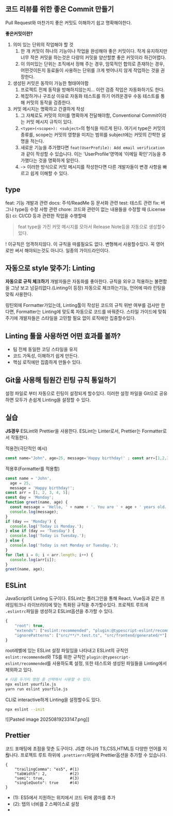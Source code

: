 ## 코드 리뷰를 위한 좋은 Commit 만들기
Pull Request와 마찬가지 좋은 커밋도 이해하기 쉽고 명확해야한다. 

**좋은커밋이란?**
1. 의미 있는 단위의 작업해야 할 것
	1. 한 개 커밋이 하나의 기능이나 작업을 완성해야 좋은 커밋이다. 작게 유지하지만 너무 작은 커밋을 하는것은 다량의 커밋을 양산할뿐 좋은 커밋이라 하긴어렵다.
	2. 이 의미있는 단위는 조직에서 정해 주는 경우, 암묵적인 합의로 존재하는 경우, 어떤것이든지 동료들이 사용하는 단위를 크게 벗어나지 않게 작업하는 것을 권장한다.
2. 생성된 커밋은 동작이 가능한 형태여야함
	1. 프로젝트 전체 동작을 방해하지않는지... 이런 검증 작업은 자동화하기도 한다.
	2. 복잡하거나 구조상 이유로 자동화 테스트를 하기 어려운경우 수동 테스트를 통해 커밋의 동작을 검증한다.
3. 커밋 메시지는 명확하고 간결하게 작성
	1. 그 자체로도 커밋의 의미를 명확하게 전달해야함, Conventional Commit이라는 커밋 메시지 규칙이 있다.
	2. `<type>(<scope>): <subject>`의 형식을 따르게 된다. 여기서 type은 커밋의 종류를, scope는 커밋의 영향을 미치는 범위를 subject에는 커밋의 간햑한 설명을 적는다.
	3. 새로운 기능을 추가했다면 `feat(UserProfile): Add email verification`과 같이 작성할 수 있습니다. 이는 'UserProfile'영역에 '이메일 확인'기능을 추가했다는 것을 명확하게 알린다.
	4. -> 이러한 방식으로 커밋 메시지를 작성한다면 다른 개발자들이 변경 사항을 빠르고 쉽게 이해할 수 있다.

## type
feat: 기능 개발과 관련
docs: 주석/ReadMe 등 문서화 관련
test: 테스트 관련
fix: 버그나 type등 수정 사항 관련
chore: 코드와 관련이 없는 내용들을 수정할 때 (License등)
ci: CI/CD 등과 관련한 작업을 수행할때

> feat type을 가진 커밋 메시지를 모아서 Release Note등을 자동으로 생성할수있다.

! 이규칙은 엄격하지않다. 이 규칙을 따를필요도 없다. 변형해서 사용할수있다. 꼭 영어로만 써서 해야되는것도 아니다. 일종의 가이드라인이다.

## 자동으로 style 맞추기: Linting
**자동으로 규칙 체크하기**
개발자들은 자동화를 좋아한다. 규칙을 외우고 적용하는 불편함을 그냥 보고 넘길리없다.(Linting이 등장) 자동으로 체크하는기능, 언어에 따라 린팅을 맞춰 사용한다.

링틴외에 Formatter가있는데, Linting툴이 작성된 코드의 규칙 위반 여부를 검사만 한다면, Formatter는  Linting에 맞도록 자동으로 코드를 바꿔준다.
스타일 가이드에 맞춰주기에 개발자들은 스타일을 고민할 필요 없이 로직에만 집중할수있다.

## Linting 툴을 사용하면 어떤 효과를 볼까?
- 팀 전체 동일한 코딩 스타일을 유지
- 코드 가독성, 이해하기 쉽게 만든다.
- 핵심 로직에만 집줍하게 만들수 있다.

## Git을 사용해 팀원간 린팅 규칙 통일하기
설정 파일로 부터 자동으로 린팅이 설정되게 할수있다.
이러한 설정 파일을 Git으로 공유하면 모두가 손쉽게 Linting을 설정할 수 있다.

## 실습
**JS경우**
ESLint와 Prettier을 사용한다. ESLint는 Linter로서, Prettier는 Formatter로서 작동한다.

적용전(극단적인 예시)
```js
const name="John", age=25, message='Happy birthday!' ; const arr=[1,2,3,4,5]; const...
```

적용후(Formatter를 적용함)
```js
const name = 'John',
  age = 25,
  message = 'Happy birthday!';
const arr = [1, 2, 3, 4, 5];
const day = 'Monday';
function greet(name, age) {
  const message = 'Hello, ' + name + '. You are ' + age + ' years old.';
  console.log(message);
}
if (day == 'Monday') {
  console.log('Today is Monday.');
} else if (day == 'Tuesday') {
  console.log('Today is Tuesday.');
} else {
  console.log('Today is not Monday or Tuesday.');
}
for (let i = 0; i < arr.length; i++) {
  console.log(arr[i]);
}
greet(name, age);
```

## ESLint
JavaScript의 Linting 도구이다. ESLint는 플러그인을 통해 React, Vue등과 같은 프레임워크나 라이브러리에 맞는 특화된 규칙을 추가할수있다.
프로젝트 루트에 `.eslintrc`파일을 생성하고 ESLint옵션을 추가할 수 있다.
```js
{
	"root": true,
	"extends": ["eslint:recommended", "plugin:@typescript-eslint/recommended"]
	"ignorePatterns": ["src/**/*.test.ts", "src/frontend/generated/*"]
}
```
root레벨에 있는 ESLint 설정 파일임을 나타내고
ESLint의 규칙인 `eslint:recommended`와 TS를 위한 규칙인 `plugin:@typescript-eslint/recommended`를 사용하도록 설정, 또한 테스트와 생성된 파일들을 Linting에서 제외하고 있다.
```bash
# 다음 두가지 명령 중 선택해서 사용할 수 있다.
npx eslint yourfile.js
yarn run eslint yourfile.js
```
CLI로 interactive하게 Linting을 설정할수도 있다.
```bash
npx eslint --init
```
![[Pasted image 20250819233147.png]]

## Prettier
코드 포매팅에 초점을 맞춘 도구이다. JS뿐 아니라 TS,CSS,HTML등 다양한 언어를 지웒나다. 프로젝트 루트 하위에 `.prettierrc`파일에 Prettier옵션을 추가할 수 있습니다.
```.prettierrc
{
	"trailingComma": "es5", #(1)
	"tabWidth": 2,          #(2)
	"semi": true,           #(3)
	"singleQuoto": true     #(4)
}
```
- (1): ES5에서 지원하는 위치에서 코드 뒤에 콤마를 추가
- (2): 탭의 너비를 2 스페이스로 설정
- 